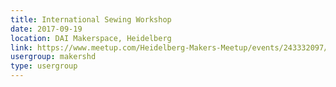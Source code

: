 ```yaml
---
title: International Sewing Workshop
date: 2017-09-19
location: DAI Makerspace, Heidelberg
link: https://www.meetup.com/Heidelberg-Makers-Meetup/events/243332097/
usergroup: makershd
type: usergroup
---
```

